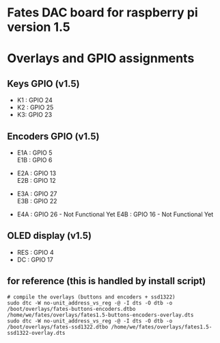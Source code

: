 # Fates DAC board for raspberry pi version 1.5

# Overlays and GPIO assignments

## Keys GPIO (v1.5)

- K1 : GPIO 24
- K2 : GPIO 25
- K3: GPIO 23


## Encoders GPIO  (v1.5)

- E1A : GPIO 5  
  E1B : GPIO 6  

- E2A : GPIO 13  
  E2B : GPIO 12  

- E3A : GPIO 27  
  E3B : GPIO 22

- E4A : GPIO 26  - Not Functional Yet
  E4B : GPIO 16  - Not Functional Yet

## OLED display  (v1.5)

- RES : GPIO 4
- DC : GPIO 17


## for reference (this is handled by install script)
```
# compile the overlays (buttons and encoders + ssd1322)
sudo dtc -W no-unit_address_vs_reg -@ -I dts -O dtb -o /boot/overlays/fates-buttons-encoders.dtbo /home/we/fates/overlays/fates1.5-buttons-encoders-overlay.dts
sudo dtc -W no-unit_address_vs_reg -@ -I dts -O dtb -o /boot/overlays/fates-ssd1322.dtbo /home/we/fates/overlays/fates1.5-ssd1322-overlay.dts
```
